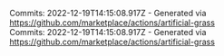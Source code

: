 Commits: 2022-12-19T14:15:08.917Z - Generated via https://github.com/marketplace/actions/artificial-grass
<br>
Commits: 2022-12-19T14:15:08.917Z - Generated via https://github.com/marketplace/actions/artificial-grass
<br>
